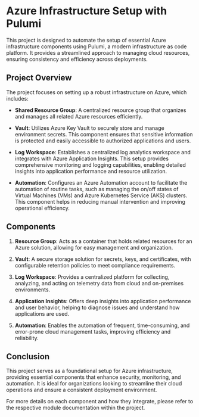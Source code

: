# Azure Infrastructure Setup with Pulumi

This project is designed to automate the setup of essential Azure infrastructure components using Pulumi, a modern infrastructure as code platform. It provides a streamlined approach to managing cloud resources, ensuring consistency and efficiency across deployments.

## Project Overview

The project focuses on setting up a robust infrastructure on Azure, which includes:

- **Shared Resource Group**: A centralized resource group that organizes and manages all related Azure resources efficiently.

- **Vault**: Utilizes Azure Key Vault to securely store and manage environment secrets. This component ensures that sensitive information is protected and easily accessible to authorized applications and users.

- **Log Workspace**: Establishes a centralized log analytics workspace and integrates with Azure Application Insights. This setup provides comprehensive monitoring and logging capabilities, enabling detailed insights into application performance and resource utilization.

- **Automation**: Configures an Azure Automation account to facilitate the automation of routine tasks, such as managing the on/off states of Virtual Machines (VMs) and Azure Kubernetes Service (AKS) clusters. This component helps in reducing manual intervention and improving operational efficiency.

## Components

1. **Resource Group**: Acts as a container that holds related resources for an Azure solution, allowing for easy management and organization.

2. **Vault**: A secure storage solution for secrets, keys, and certificates, with configurable retention policies to meet compliance requirements.

3. **Log Workspace**: Provides a centralized platform for collecting, analyzing, and acting on telemetry data from cloud and on-premises environments.

4. **Application Insights**: Offers deep insights into application performance and user behavior, helping to diagnose issues and understand how applications are used.

5. **Automation**: Enables the automation of frequent, time-consuming, and error-prone cloud management tasks, improving efficiency and reliability.

## Conclusion

This project serves as a foundational setup for Azure infrastructure, providing essential components that enhance security, monitoring, and automation. It is ideal for organizations looking to streamline their cloud operations and ensure a consistent deployment environment.

For more details on each component and how they integrate, please refer to the respective module documentation within the project.